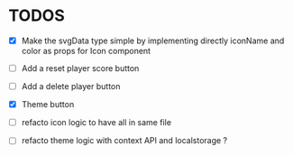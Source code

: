 # TODOS

- [x] Make the svgData type simple by implementing directly iconName and color as props for Icon component
- [ ] Add a reset player score button
- [ ] Add a delete player button
- [x] Theme button

- [ ] refacto icon logic to have all in same file
- [ ] refacto theme logic with context API and localstorage ?
